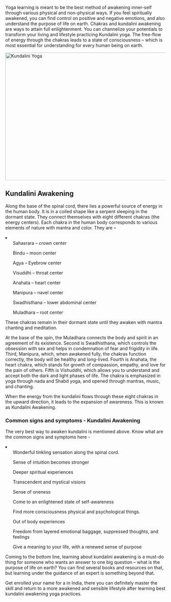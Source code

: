 <p>Yoga learning is meant to be the best method of awakening inner-self through various physical and non-physical ways. If you feel spiritually awakened, you can find control on positive and negative emotions, and also understand the purpose of life on earth. Chakras and kundalini awakening are ways to attain full enlightenment. You can channelize your potentials to transform your living and lifestyle practicing  Kundalini yoga. The free-flow of energy through the chakras leads to a state of consciousness – which is most essential for understanding for every human being on earth.</p>
<img src="https://drive.google.com/file/d/13IqIFyemHsV2jdmSjH4yGMG3LgzFiBpW/view?usp=sharing" height="400" width="600" alt="Kundalini Yoga" title="Yoga Teacher Training in India"></img>

<h2>Kundalini Awakening</h2>

<p>Along the base of the spinal cord, there lies a powerful source of energy in the human body.  It is in a coiled shape like a serpent sleeping in the dormant state. They connect themselves with eight different chakras (the energy centers). Each chakra in the human body corresponds to various elements of nature with mantra and color. They are –</p>
<li>
<ul>Sahasrara – crown center</ul>
<ul>Bindu – moon center</ul>
<ul>Agya – Eyebrow center</ul>
<ul>Visuddhi – throat center</ul>
<ul>Anahata – heart center</ul>
<ul>Manipura – navel center</ul>
<ul>Swadhisthana – lower abdominal center</ul>
<ul>Muladhara – root center</ul>
</li>
<p>These chakras remain in their dormant state until they awaken with mantra chanting and meditation.</p> 

<p>At the base of the spin, the Muladhara connects the body and spirit in an agreement of its existence. Second is Swadhisthana, which controls the obsession with sex and helps in condemnation of fear and frigidity in life. Third, Manipura, which, when awakened fully, the chakras function correctly, the body will be healthy and long-lived. Fourth is Anahata, the heart chakra, which stands for growth of compassion, empathy, and love for the pain of others. Fifth is Vishuddhi, which allows you to understand and accept both the dark and light phases of life. The chakra is emphasized in yoga through nada and Shabd yoga, and opened through mantras, music, and chanting.</p> 

<p>When the energy from the kundalini flows through these eight chakras in the upward direction, it leads to the expansion of awareness. This is known as Kundalini Awakening.</p>  

<h3>Common signs and symptoms - Kundalini Awakening</h3> 

<p>The very best way to awaken kundalini is mentioned above. Know what are the common signs and symptoms here -</p>  
<li>
<ul>Wonderful tinkling sensation along the spinal cord.</ul>
<ul>Sense of intuition becomes stronger</ul>
<ul>Deeper spiritual experiences</ul>
<ul>Transcendent and mystical visions</ul>
<ul>Sense of oneness</ul>
<ul>Come to an enlightened state of self-awareness</ul>
<ul>Find more consciousness physical and psychological things.</ul> 
<ul>Out of body experiences</ul>
<ul>Freedom from layered emotional baggage, suppressed thoughts, and feelings</ul>
<ul>Give a meaning to your life, with a renewed sense of purpose</ul>
</li>
<p>Coming to the bottom line, learning about kundalini awakening is a must-do thing for someone who wants an answer to one big question – what is the purpose of life on earth? You can find several books and resources on that, but learning under the guidance of an expert is something beyond that.</p> 

<p>Get enrolled your name for a <a href="https://rishikeshvinyasayogaschool.com/yoga-teacher-training-india/"yoga teacher training></a> in India, there you can definitely master the skill and return to a more awakened and sensible lifestyle after learning best kundalini awakening yoga practices.</p>
